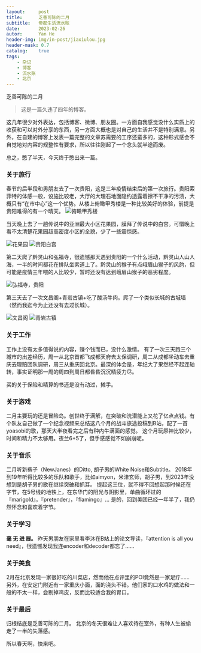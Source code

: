 ```yaml
---
layout:     post
title:      乏善可陈的二月
subtitle:   帝都生活流水账
date:       2023-02-26
autor:      Yan He
header-img: img/in-post/jiaxiulou.jpg
header-mask: 0.7
catalog:    true
tags:
    - 杂记
    - 博客
    - 流水账
    - 北京
---
```

乏善可陈的二月
> 这是一篇久违了四年的博客。


这几年很少对外表达，包括博客、微博、朋友圈。一方面自我感觉没什么实质上的收获和可以对外分享的东西，另一方面大概也是对自己的生活并不是特别满意。另外，在自建的博客上发表一篇完整的文章苏需要的工序还蛮多的，这种形式感会不自觉地对内容的规整性有要求，所以往往刚起了一个念头就半途而废。

总之，憋了半天，今天终于憋出来一篇。

### 关于旅行

春节的后半段和男朋友去了一次贵阳，这是三年疫情结束后的第一次旅行。贵阳索菲特的体感一般，设施比较老，大厅的大理石地面隐约透露着擦不干净的污渍，大概只有“在市中心”这一个优势。从楼上俯瞰甲秀楼是一种比较美好的体验，前提是贵阳难得的有一个晴天。
![俯瞰甲秀楼](https://yanheluke.oss-cn-beijing.aliyuncs.com/BC0B9336-7354-4C58-B408-03ADF5876232_1_105_c.jpeg)


当天晚上去了一趟传说中的亚洲最大小区花果园，膜拜了传说中的白宫。可惜晚上看不太清楚花果园超高密度小区的全貌，少了一些震惊感。


![花果园](https://yanheluke.oss-cn-beijing.aliyuncs.com/98BB225E-4A35-4D4B-A1DB-F97FCA837E12_1_105_c.jpeg)
![贵阳白宫](https://yanheluke.oss-cn-beijing.aliyuncs.com/EE2B371B-FDDC-43C6-8EC2-EA148638296B_1_105_c.jpeg)


第二天爬了黔灵山和弘福寺，很遗憾那天遇到贵阳的一个什么活动，黔灵山人山人海，一半的时间都花在排队坐索道上了。黔灵山的猴子有点峨眉山猴子的风韵，但可能是疫情三年喂的人比较少，暂时还没有达到峨眉山猴子的恶劣程度。


![弘福寺，贵阳](https://yanheluke.oss-cn-beijing.aliyuncs.com/0B85CC9F-D9A3-4241-8AD8-8DB32D389A88_1_105_c.jpeg)


第三天去了一次文昌阁+青岩古镇+吃了酸汤牛肉。爬了一个类似长城的古城墙（然而我迄今为止还没有去过长城）。


![文昌阁](https://yanheluke.oss-cn-beijing.aliyuncs.com/C2B0F88A-01A6-472D-8E80-85DA2CEF5205_1_105_c.jpeg)
![青岩古镇](https://yanheluke.oss-cn-beijing.aliyuncs.com/FD57C0AE-AE71-402B-95D9-3016E1186069_1_105_c.jpeg)


### 关于工作

工作上没有太多值得说的内容，赚个钱而已，没什么激情。
有了一次三天跑三个城市的出差经历，周一从北京首都飞成都天府去太保调研，周二从成都坐动车去重庆去理赔团队调研，周三从重庆回北京。最深的体会是，年纪大了果然经不起连轴转，事实证明那一周的周四到周日都昏昏沉沉精疲力尽。

买的关于保险和精算的书还是没有动过，摊手。


### 关于游戏

二月主要玩的还是冒险岛。创世终于满解，在突破和洗潜能上又花了亿点点钱。有个队友自己做了一个纪念视频来总结这八个月的战斗旅途投稿到B站，配了一首yoasobi的歌，那天大半夜看完之后有种内牛满面的感觉。
这个月玩原神比较少，时间和精力不太够用。夜兰6+5了，但手感感觉不如崩崩呢。


### 关于音乐

二月听新裤子（NewJanes）的Ditto, 胡子男的White Noise和Subtitle。
2018年到19年听得比较多的乐队和歌手，比如aimyon，米津玄师，胡子男，到2023年没想到是胡子男的歌在继续突破和抓耳。
提起这三位，就不得不回想起那时候还在字节，在5号线的地铁上，在东华门的阳光与阴影里，单曲循环过的『marigold』，『pretender』，『flamingo』…
是的，回到美团已经一年半了，我仍然怀念和喜欢着字节。


### 关于学习

**毫  无  进  展。**
昨天男朋友在家里看李沐在B站上的论文导读，『attention  is all you need』，很遗憾发现我连encoder和decoder都忘了……

### 关于美食

2月在北京发现一家很好吃的川菜店，然而他在点评里的POI竟然是一家足疗……
另外，在安定门附近有一家重庆小面，面的浇头不错。他们家的口水鸡的做法和一般的不太一样，会剔掉鸡皮，反而比较适合我的胃口。

### 关于最后

归根结底是乏善可陈的二月。
北京的冬天很难让人喜欢待在室外，有种人生被偷走了一半的失落感。

所以春天啊，快来吧。

